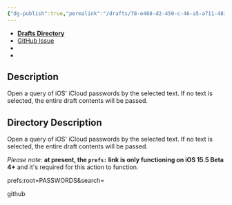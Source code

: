 ```yaml
---
{"dg-publish":true,"permalink":"/drafts/78-e468-d2-450-c-46-a5-a711-48171-c97311-e/","dgHomeLink":true,"dgPassFrontmatter":false}
---
```


- [**Drafts Directory**](https://directory.getdrafts.com/a/1z8)
- [GitHub Issue](https://github.com/extratone/drafts/issues/51)
- 
-  

## Description

Open a query of iOS' iCloud passwords by the selected text. If no text is selected, the entire draft contents will be passed.

## Directory Description

Open a query of iOS' iCloud passwords by the selected text. If no text is selected, the entire draft contents will be passed.

*Please note*: **at present, the `prefs:` link is only functioning on iOS 15.5 Beta 4+** and it's required for this action to function.

prefs:root=PASSWORDS&search=

github